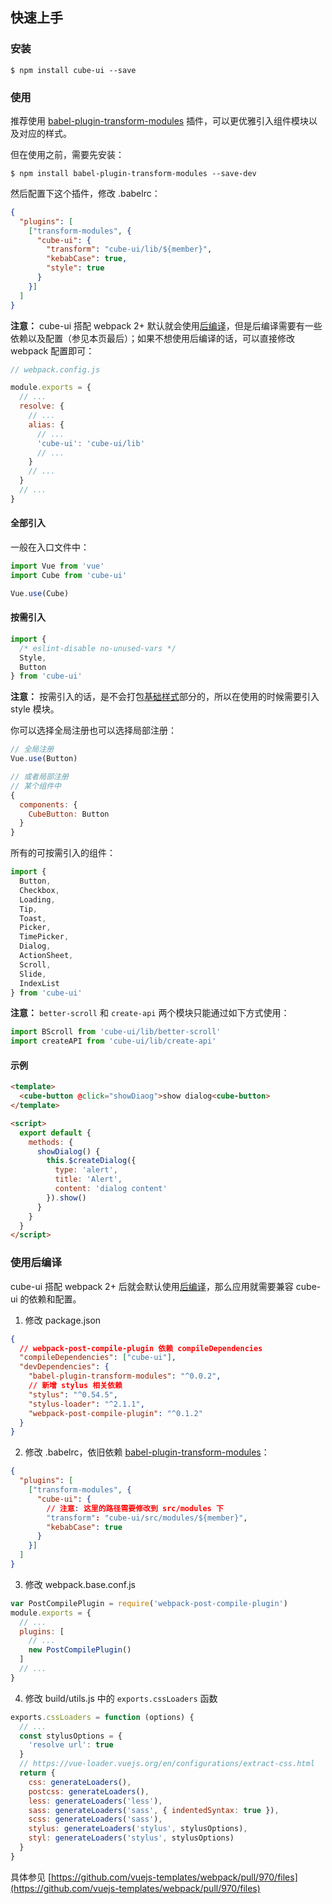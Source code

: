 ## 快速上手

### 安装

```shell
$ npm install cube-ui --save
```

### 使用

推荐使用 [babel-plugin-transform-modules](https://www.npmjs.com/package/babel-plugin-transform-modules) 插件，可以更优雅引入组件模块以及对应的样式。

但在使用之前，需要先安装：

```shell
$ npm install babel-plugin-transform-modules --save-dev
```

然后配置下这个插件，修改 .babelrc：

```json
{
  "plugins": [
    ["transform-modules", {
      "cube-ui": {
        "transform": "cube-ui/lib/${member}",
        "kebabCase": true,
        "style": true
      }
    }]
  ]
}
```

**注意：** cube-ui 搭配 webpack 2+ 默认就会使用[后编译](#/zh-CN/docs/post-compile)，但是后编译需要有一些依赖以及配置（参见本页最后）；如果不想使用后编译的话，可以直接修改 webpack 配置即可：

```js
// webpack.config.js

module.exports = {
  // ...
  resolve: {
    // ...
    alias: {
      // ...
      'cube-ui': 'cube-ui/lib'
      // ...
    }
    // ...
  }
  // ...
}
```

#### 全部引入

一般在入口文件中：

```javascript
import Vue from 'vue'
import Cube from 'cube-ui'

Vue.use(Cube)
```

#### 按需引入

```javascript
import {
  /* eslint-disable no-unused-vars */
  Style,
  Button
} from 'cube-ui'
```

**注意：** 按需引入的话，是不会打包[基础样式](#/zh-CN/docs/style)部分的，所以在使用的时候需要引入 style 模块。

你可以选择全局注册也可以选择局部注册：

```js
// 全局注册
Vue.use(Button)

// 或者局部注册
// 某个组件中
{
  components: {
    CubeButton: Button
  }
}
```

所有的可按需引入的组件：

```js
import {
  Button,
  Checkbox,
  Loading,
  Tip,
  Toast,
  Picker,
  TimePicker,
  Dialog,
  ActionSheet,
  Scroll,
  Slide,
  IndexList
} from 'cube-ui'
```

**注意：** `better-scroll` 和 `create-api` 两个模块只能通过如下方式使用：

```js
import BScroll from 'cube-ui/lib/better-scroll'
import createAPI from 'cube-ui/lib/create-api'
```

#### 示例

```html
<template>
  <cube-button @click="showDiaog">show dialog<cube-button>
</template>

<script>
  export default {
    methods: {
      showDialog() {
        this.$createDialog({
          type: 'alert',
          title: 'Alert',
          content: 'dialog content'
        }).show()
      }
    }
  }
</script>
```

### 使用后编译

cube-ui 搭配 webpack 2+ 后就会默认使用[后编译](#/zh-CN/docs/post-compile)，那么应用就需要兼容 cube-ui 的依赖和配置。

1. 修改 package.json

  ```json
  {
    // webpack-post-compile-plugin 依赖 compileDependencies
    "compileDependencies": ["cube-ui"],
    "devDependencies": {
      "babel-plugin-transform-modules": "^0.0.2",
      // 新增 stylus 相关依赖
      "stylus": "^0.54.5",
      "stylus-loader": "^2.1.1",
      "webpack-post-compile-plugin": "^0.1.2"
    }
  }
  ```

2. 修改 .babelrc，依旧依赖 [babel-plugin-transform-modules](https://www.npmjs.com/package/babel-plugin-transform-modules)：

  ```json
  {
    "plugins": [
      ["transform-modules", {
        "cube-ui": {
          // 注意: 这里的路径需要修改到 src/modules 下
          "transform": "cube-ui/src/modules/${member}",
          "kebabCase": true
        }
      }]
    ]
  }
  ```

3. 修改 webpack.base.conf.js

  ```js
  var PostCompilePlugin = require('webpack-post-compile-plugin')
  module.exports = {
    // ...
    plugins: [
      // ...
      new PostCompilePlugin()
    ]
    // ...
  }
  ```

4. 修改 build/utils.js 中的 `exports.cssLoaders` 函数

  ```js
  exports.cssLoaders = function (options) {
    // ...
    const stylusOptions = {
      'resolve url': true
    }
    // https://vue-loader.vuejs.org/en/configurations/extract-css.html
    return {
      css: generateLoaders(),
      postcss: generateLoaders(),
      less: generateLoaders('less'),
      sass: generateLoaders('sass', { indentedSyntax: true }),
      scss: generateLoaders('sass'),
      stylus: generateLoaders('stylus', stylusOptions),
      styl: generateLoaders('stylus', stylusOptions)
    }
  }
  ```

  具体参见 [https://github.com/vuejs-templates/webpack/pull/970/files](https://github.com/vuejs-templates/webpack/pull/970/files)
